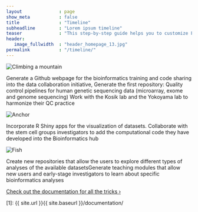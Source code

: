 ```yaml
---
layout              : page
show_meta           : false
title               : "Timeline"
subheadline         : "Lorem ipsum timeline"
teaser              : "This step-by-step guide helps you to customize Feeling Responsive to your needs."
header:
   image_fullwidth  : "header_homepage_13.jpg"
permalink           : "/timeline/"
---
```


<head>
    <link rel="stylesheet" href="{{ site.url }}{{ site.baseurl }}/assets/css/popups.css">
    <link rel="stylesheet" href="{{ site.url }}{{ site.baseurl }}/assets/css/customimg.css">
</head>

<div class="timeline-left">
    <div class="circle-container">
            <img clas="timeline-img" src="{{ site.urlimg }}timeline/time01.jpg" alt="Climbing a mountain">
    </div>
    <div class="text-right">
      <p>Generate a Github webpage for the bioinformatics training and code sharing into the data collaboration initiative, Generate the first repository: Quality control pipelines for human genetic sequencing data (microarray, exome and genome sequencing) Work with the Kosik lab and the Yokoyama lab to harmonize their QC practice</p>
    </div>
</div>

<div class="timeline-right">
    <div class="circle-container">
         <img clas="timeline-img" src="{{ site.urlimg }}timeline/time02.jpg" alt="Anchor">
    </div>
    <div class="text-left">
      <p>Incorporate R Shiny apps for the visualization of datasets. Collaborate with the stem cell groups investigators to add the computational code they have developed into the Bioinformatics hub</p>
    </div>
</div>


<div class="timeline-left">
    <div class="circle-container">
         <img clas="timeline-img" src="{{ site.urlimg }}timeline/time03.jpg" alt="Fish">
    </div>
    <div class="text-right">
      <p>Create new repositories that allow the users to explore different types of analyses of the available datasetsGenerate teaching modules that allow new users and early-stage investigators to learn about specific bioinformatics analyses</p>
    </div>
</div>

<a class="radius button small" href="{{ site.url }}{{ site.baseurl }}/documentation/">Check out the documentation for all the tricks ›</a>


 [1]: {{ site.url }}{{ site.baseurl }}/documentation/
 